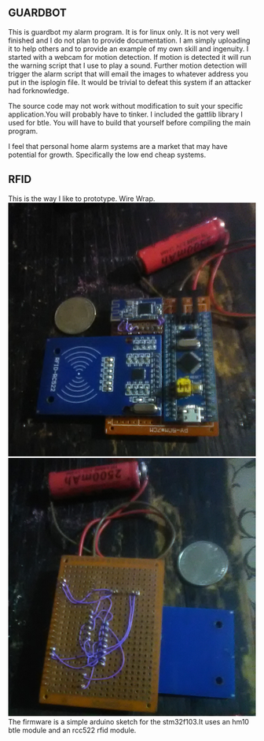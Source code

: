 GUARDBOT
------
This is guardbot my alarm program. It is for linux only. It is not very well finished and I do not plan to provide documentation. I am simply uploading it to help others and to provide an example of my own skill and ingenuity. I started with a webcam for motion detection. If motion is detected it will run the warning script that I use to play a sound. Further motion detection will trigger the alarm script that will email the images to whatever address you put in the isplogin file. It would be trivial to defeat this system if an attacker had forknowledge.

The source code may not work without modification to suit your specific application.You will probably have to tinker. I included the gattlib library I used for btle. You will have to build that yourself before compiling the main program.


I feel that personal home alarm systems are a market that may have potential for growth. Specifically the low end cheap systems.

RFID
------
This is the way I like to prototype.
Wire Wrap.
![Alt text](stm32f103-rcc522-hm10/Top.jpg)
![Alt text](stm32f103-rcc522-hm10/Bottom.jpg)
The firmware is a simple arduino sketch for the stm32f103.It uses an hm10 btle module and an rcc522 rfid module.


